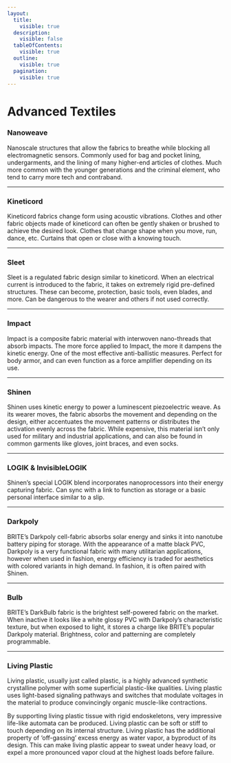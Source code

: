 ```yaml
---
layout:
  title:
    visible: true
  description:
    visible: false
  tableOfContents:
    visible: true
  outline:
    visible: true
  pagination:
    visible: true
---
```


# Advanced Textiles

### **Nanoweave**

Nanoscale structures that allow the fabrics to breathe while blocking all electromagnetic sensors. Commonly used for bag and pocket lining, undergarments, and the lining of many higher-end articles of clothes. Much more common with the younger generations and the criminal element, who tend to carry more tech and contraband.

***

### **Kineticord**

Kineticord fabrics change form using acoustic vibrations. Clothes and other fabric objects made of kineticord can often be gently shaken or brushed to achieve the desired look. Clothes that change shape when you move, run, dance, etc. Curtains that open or close with a knowing touch.

***

### **Sleet**

Sleet is a regulated fabric design similar to kineticord. When an electrical current is introduced to the fabric, it takes on extremely rigid pre-defined structures. These can become, protection, basic tools, even blades, and more. Can be dangerous to the wearer and others if not used correctly.

***

### **Impact**

Impact is a composite fabric material with interwoven nano-threads that absorb impacts. The more force applied to Impact, the more it dampens the kinetic energy. One of the most effective anti-ballistic measures. Perfect for body armor, and can even function as a force amplifier depending on its use.&#x20;

***

### **Shinen**

Shinen uses kinetic energy to power a luminescent piezoelectric weave. As its wearer moves, the fabric absorbs the movement and depending on the design, either accentuates the movement patterns or distributes the activation evenly across the fabric. While expensive, this material isn’t only used for military and industrial applications, and can also be found in common garments like gloves, joint braces, and even socks.

***

### **LOGIK & InvisibleLOGIK**

Shinen’s special LOGIK blend incorporates nanoprocessors into their energy capturing fabric. Can sync with a link to function as storage or a basic personal interface similar to a slip.

***

### **Darkpoly**

BRITE’s Darkpoly cell-fabric absorbs solar energy and sinks it into nanotube battery piping for storage. With the appearance of a matte black PVC, Darkpoly is a very functional fabric with many utilitarian applications, however when used in fashion, energy efficiency is traded for aesthetics with colored variants in high demand. In fashion, it is often paired with Shinen.

***

### **Bulb**

BRITE’s DarkBulb fabric is the brightest self-powered fabric on the market. When inactive it looks like a white glossy PVC with Darkpoly’s characteristic texture, but when exposed to light, it stores a charge like BRITE’s popular Darkpoly material. Brightness, color and patterning are completely programmable.

***

### **Living Plastic**

Living plastic, usually just called plastic, is a highly advanced synthetic crystalline polymer with some superficial plastic-like qualities. Living plastic uses light-based signaling pathways and switches that modulate voltages in the material to produce convincingly organic muscle-like contractions.

By supporting living plastic tissue with rigid endoskeletons, very impressive life-like automata can be produced. Living plastic can be soft or stiff to touch depending on its internal structure. Living plastic has the additional property of ‘off-gassing’ excess energy as water vapor, a byproduct of its design. This can make living plastic appear to sweat under heavy load, or expel a more pronounced vapor cloud at the highest loads before failure.
